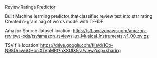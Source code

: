 Review Ratings Predictor

Built Machine learning predictor that classified review text into star rating
Created n-gram bag of words model with TF-IDF
 

Amazon Source dataset location:
https://s3.amazonaws.com/amazon-reviews-pds/tsv/amazon_reviews_us_Musical_Instruments_v1_00.tsv.gz

TSV file location:
https://drive.google.com/file/d/1Oo-N98Drnw6OHomXTepMRt2nXSUlXBra/view?usp=sharing
